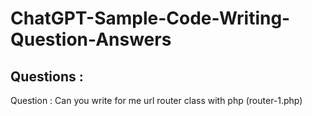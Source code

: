 # ChatGPT-Sample-Code-Writing-Question-Answers



## Questions : 

  Question  : Can you write for me url router class with php (router-1.php)
